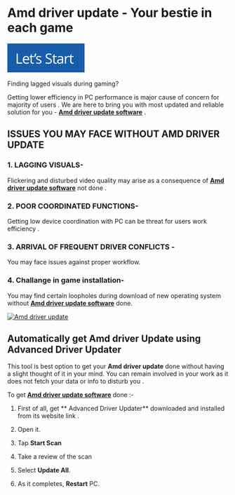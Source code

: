 # Amd driver update  - **Your bestie in each game**







[![Amd driver update](lets-start.png)](http://actmynow.s3-website-us-west-1.amazonaws.com)







Finding lagged visuals during gaming?




Getting lower efficiency in PC performance is major cause of concern for majority of users . We are here to bring you with most updated and reliable solution for you - [**Amd driver update software**]() .








## ISSUES YOU MAY FACE WITHOUT AMD DRIVER UPDATE



### 1. LAGGING VISUALS-
 Flickering and disturbed video quality may arise as a consequence of [**Amd driver update software**]() not done .


### 2. POOR COORDINATED FUNCTIONS-
Getting low device coordination with PC can be threat for users work efficiency .


### 3. ARRIVAL OF FREQUENT DRIVER CONFLICTS - 
You may face issues against proper workflow.


### 4. Challange in game installation- 
You may find certain loopholes during download of new operating system without [**Amd driver update software**]() done.






[![Amd driver update](driv-update6.png)]()






## Automatically get Amd driver Update using Advanced Driver Updater




This tool is best option to get your **Amd driver update** done without having a slight thought of it in your mind. You can remain involved in your work as it does not fetch your data or info to disturb you .






To get [**Amd driver update software**]() done :-


1.  First of all, get ** Advanced Driver Updater** downloaded and installed from its website link .

2. Open it.

3. Tap **Start Scan**

4. Take a review of the scan 

5. Select **Update All**.

6. As it completes, **Restart** PC.
